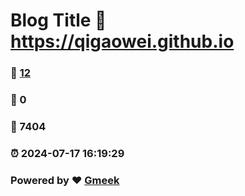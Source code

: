 # Blog Title :link: https://qigaowei.github.io 
### :page_facing_up: [12](https://qigaowei.github.io/tag.html) 
### :speech_balloon: 0 
### :hibiscus: 7404 
### :alarm_clock: 2024-07-17 16:19:29 
### Powered by :heart: [Gmeek](https://github.com/Meekdai/Gmeek)
